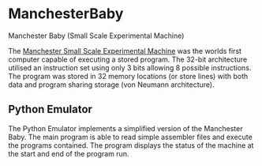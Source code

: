 # ManchesterBaby
Manchester Baby (Small Scale Experimental Machine)

The [Manchester Small Scale Experimental Machine](https://en.wikipedia.org/wiki/Manchester_Small-Scale_Experimental_Machine) was the worlds first computer capable of executing a stored program.  The 32-bit architecture utilised an instruction set using only 3 bits allowing 8 possible instructions.  The program was stored in 32 memory locations (or store lines) with both data and program sharing storage (von Neumann architecture).

## Python Emulator

The Python Emulator implements a simplified version of the Manchester Baby.  The main program is able to read simple assembler files and execute the programs contained.  The program displays the status of the machine at the start and end of the program run.
